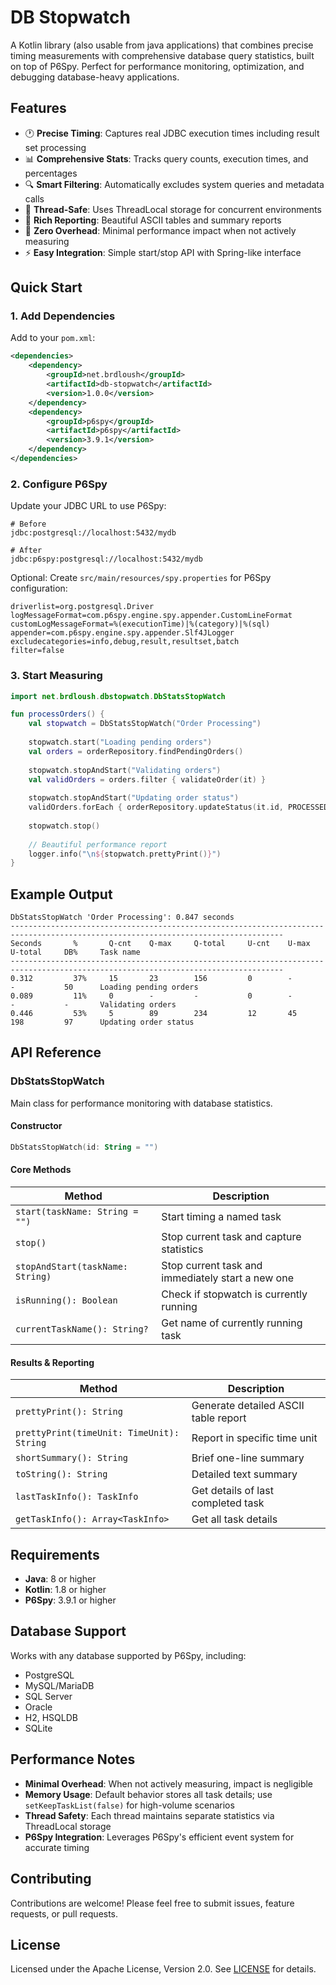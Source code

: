 # DB Stopwatch

A Kotlin library (also usable from java applications) that combines precise timing measurements with comprehensive database query statistics, built on top of P6Spy. Perfect for performance monitoring, optimization, and debugging database-heavy applications.

## Features

- 🕐 **Precise Timing**: Captures real JDBC execution times including result set processing
- 📊 **Comprehensive Stats**: Tracks query counts, execution times, and percentages
- 🔍 **Smart Filtering**: Automatically excludes system queries and metadata calls
- 🧵 **Thread-Safe**: Uses ThreadLocal storage for concurrent environments
- 📝 **Rich Reporting**: Beautiful ASCII tables and summary reports
- 🚀 **Zero Overhead**: Minimal performance impact when not actively measuring
- ⚡ **Easy Integration**: Simple start/stop API with Spring-like interface

## Quick Start

### 1. Add Dependencies

Add to your `pom.xml`:

```xml
<dependencies>
    <dependency>
        <groupId>net.brdloush</groupId>
        <artifactId>db-stopwatch</artifactId>
        <version>1.0.0</version>
    </dependency>
    <dependency>
        <groupId>p6spy</groupId>
        <artifactId>p6spy</artifactId>
        <version>3.9.1</version>
    </dependency>
</dependencies>
```

### 2. Configure P6Spy

Update your JDBC URL to use P6Spy:
```
# Before
jdbc:postgresql://localhost:5432/mydb

# After  
jdbc:p6spy:postgresql://localhost:5432/mydb
```

Optional: Create `src/main/resources/spy.properties` for P6Spy configuration:
```properties
driverlist=org.postgresql.Driver
logMessageFormat=com.p6spy.engine.spy.appender.CustomLineFormat
customLogMessageFormat=%(executionTime)|%(category)|%(sql)
appender=com.p6spy.engine.spy.appender.Slf4JLogger
excludecategories=info,debug,result,resultset,batch
filter=false
```

### 3. Start Measuring

```kotlin
import net.brdloush.dbstopwatch.DbStatsStopWatch

fun processOrders() {
    val stopwatch = DbStatsStopWatch("Order Processing")
    
    stopwatch.start("Loading pending orders")
    val orders = orderRepository.findPendingOrders()
    
    stopwatch.stopAndStart("Validating orders")
    val validOrders = orders.filter { validateOrder(it) }
    
    stopwatch.stopAndStart("Updating order status")
    validOrders.forEach { orderRepository.updateStatus(it.id, PROCESSED) }
    
    stopwatch.stop()
    
    // Beautiful performance report
    logger.info("\n${stopwatch.prettyPrint()}")
}
```

## Example Output

```
DbStatsStopWatch 'Order Processing': 0.847 seconds
-----------------------------------------------------------------------------------------------------------------------------------
Seconds       %       Q-cnt    Q-max     Q-total     U-cnt    U-max     U-total     DB%     Task name
-----------------------------------------------------------------------------------------------------------------------------------
0.312         37%     15       23        156         0        -         -           50      Loading pending orders
0.089         11%     0        -         -           0        -         -           -       Validating orders  
0.446         53%     5        89        234         12       45        198         97      Updating order status
```

## API Reference

### DbStatsStopWatch

Main class for performance monitoring with database statistics.

#### Constructor
```kotlin
DbStatsStopWatch(id: String = "")
```

#### Core Methods

| Method | Description |
|--------|-------------|
| `start(taskName: String = "")` | Start timing a named task |
| `stop()` | Stop current task and capture statistics |
| `stopAndStart(taskName: String)` | Stop current task and immediately start a new one |
| `isRunning(): Boolean` | Check if stopwatch is currently running |
| `currentTaskName(): String?` | Get name of currently running task |

#### Results & Reporting

| Method | Description |
|--------|-------------|
| `prettyPrint(): String` | Generate detailed ASCII table report |
| `prettyPrint(timeUnit: TimeUnit): String` | Report in specific time unit |
| `shortSummary(): String` | Brief one-line summary |
| `toString(): String` | Detailed text summary |
| `lastTaskInfo(): TaskInfo` | Get details of last completed task |
| `getTaskInfo(): Array<TaskInfo>` | Get all task details |

## Requirements

- **Java**: 8 or higher
- **Kotlin**: 1.8 or higher  
- **P6Spy**: 3.9.1 or higher

## Database Support

Works with any database supported by P6Spy, including:
- PostgreSQL
- MySQL/MariaDB  
- SQL Server
- Oracle
- H2, HSQLDB
- SQLite

## Performance Notes

- **Minimal Overhead**: When not actively measuring, impact is negligible
- **Memory Usage**: Default behavior stores all task details; use `setKeepTaskList(false)` for high-volume scenarios
- **Thread Safety**: Each thread maintains separate statistics via ThreadLocal storage
- **P6Spy Integration**: Leverages P6Spy's efficient event system for accurate timing

## Contributing

Contributions are welcome! Please feel free to submit issues, feature requests, or pull requests.

## License

Licensed under the Apache License, Version 2.0. See [LICENSE](LICENSE) for details.
